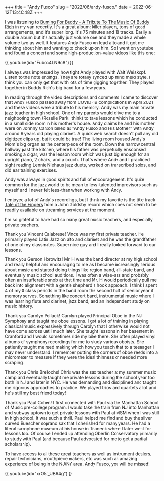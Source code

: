 +++
title = "Andy Fusco"
slug = "2022/06/andy-fusco/"
date = 2022-06-12T13:40:48Z
+++

I was listening to [Burning For Buddy - A Tribute To The Music Of Buddy Rich](https://album.link/y/OLAK5uy_nIOu1vSYSWDkpoT8_57Nh5MpRVf0TxDAo) in my van recently. It's a great album: killer players, tons of good arrangements, and it's super long. It's 75 minutes and 18 tracks. Easily a double album but it's actually just volume one and they made a whole volume two as well. It features Andy Fusco on lead alto and it got me thinking about him and wanting to check up on him. So I went on youtube and found a concert and some high-production-value videos like this one:

{{ youtube(id="Fuboc4LN9c8") }}

I always was impressed by how tight Andy played with Walt Weiskopf. Listen to the note endings. They are totally synced up mind meld style. I think you can only get that with lots of time gigging together. They played together in Buddy Rich's big band for a few years.

In reading through the video descriptions and comments I came to discover that Andy Fusco passed away from COVID-19 complications in April 2021 and these videos were a tribute to his memory. Andy was my main private jazz teacher in high school. One of my parents would drive me to a neighboring town (Roselle Park I think) to take lessons which he conducted in a small side room in his mother's house.  Andy claims he and his mother were on Johnny Carson billed as "Andy Fusco and His Mother" with Andy around 9 years old playing clarinet. A quick web search doesn't pull any old digitized clips up, but it could be true! The living room housed Andy's Mom's big organ as the centerpiece of the room. Down the narrow central hallway past the kitchen, where his father was perpetually ensconsed smoking a cigar, was the lesson room which was just big enough for an upright piano, 2 chairs, and a couch. That's where Andy and I practiced sight reading Lennie Niehaus jazz duets, worked on transcribed solos, and did ear training exercises.

Andy was always in good spirits and full of encouragement. It's quite common for the jazz world to be mean to less-talented improvisors such as myself and I never felt less-than when working with Andy.

I enjoyed a lot of Andy's recordings, but I think my favorite is the title track [Tale of the Fingers](https://www.discogs.com/release/7895801-John-Goldsby-Quartet-Tale-Of-The-Fingers) from a John Goldsby record which does not seem to be readily available on streaming services at the moment.

I'm so grateful to have had so many great music teachers, and especially private teachers.

Thank you Vincent Calabrese! Vince was my first private teacher. He primarily played Latin Jazz on alto and clarinet and he was the grandfather of one of my classmates. Super nice guy and I really looked forward to our lessons.

Thank you Gerson Horowitz! Mr. H was the band director at my high school and really helpful and encouraging to me as I became increasingly serious about music and started doing things like region band, all-state band, and eventually music school auditions. I was often a wise-ass and probably often an insufferable snob at that time and Mr. H would periodically pull me back into alignment with a gentle shepherd's hook approach. I think I spent 4 of my 8 class periods in the band room the second half of senior year if memory serves. Something like concert band, instrumental music where I was learning flute and clarinet, jazz band, and an independent study on music history.

Thank you Carolyn Pollack! Carolyn played Principal Oboe in the NJ Symphony and taught me oboe lessons. I got a lot of training in playing classical music expressively through Carolyn that I otherwise would not have come across until much later. She taught lessons in her basement in Cranford and I would sometimes ride my bike there. She often played vinyl albums of symphony recordings for me to study various oboists. She patiently taught me reed making which how you teach that to a teenager I may never understand. I remember putting the corners of oboe reeds into a micrometer to measure if they were the ideal thinness or needed more scraping.

Thank you Chris Brellochs! Chris was the sax teacher at my summer music camp and eventually taught me private lessons during the school year too both in NJ and later in NYC. He was demanding and disciplined and taught me rigorous approaches to practice. We played trios and quartets a lot and he's still my best friend today!

Thank you Paul Cohen! I first connected with Paul via the Manhattan School of Music pre-college program. I would take the train from NJ into Manhattan and subway uptown to get private lessons with Paul at MSM when I was still in high school. It was such a thrill. Paul helped me find and buy the silver curved Buescher soprano sax that I cherished for many years. He had a literal saxophone museum at his house in Teaneck where I later went for lessons too. Of course I ended up attending Oberlin Conservatory primarily to study with Paul (and because Paul advocated for me to get a partial scholarship).

To have access to all these great teachers as well as instrument dealers, repair technicians, mouthpiece makers, etc was such an amazing experience of being in the NJ/NY area. Andy Fusco, you will be missed!

{{ youtube(id="xrO5r_UB64g") }}
